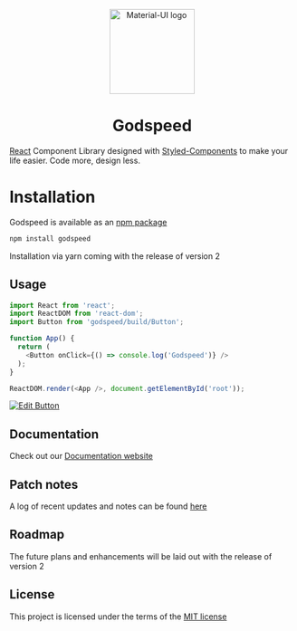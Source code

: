 <p align="center">
  <a href="https://godspeed.netlify.app/" rel="noopener" target="_blank"><img width="150" src="https://i.imgur.com/DD3XIf7.png" alt="Material-UI logo"></a>
</p>

<h1 align="center">Godspeed</h1>

[React](https://reactjs.org/) Component Library designed with [Styled-Components](https://styled-components.com/) to make your life easier. Code more, design less.

# Installation

Godspeed is available as an [npm package](https://www.npmjs.com/package/godspeed)

```sh
npm install godspeed
```
 Installation via yarn coming with the release of version 2

## Usage
```js
import React from 'react';
import ReactDOM from 'react-dom';
import Button from 'godspeed/build/Button';

function App() {
  return (
    <Button onClick={() => console.log('Godspeed')} />
  );
}

ReactDOM.render(<App />, document.getElementById('root'));
```
[![Edit Button](https://svgshare.com/i/KAx.svg)](https://codesandbox.io/s/godspeed-3zimc)


## Documentation
Check out our [Documentation website](https://godspeed.netlify.app/)

## Patch notes
A log of recent updates and notes can be found [here](https://godspeed.netlify.app/patchnotes)

## Roadmap
The future plans and enhancements will be laid out with the release of version 2

## License
This project is licensed under the terms of the [MIT license](/LICENSE)